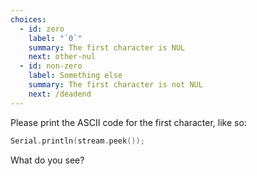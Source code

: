 ```yaml
---
choices:
  - id: zero
    label: "`0`"
    summary: The first character is NUL
    next: other-nul
  - id: non-zero
    label: Something else
    summary: The first character is not NUL
    next: /deadend
---
```


Please print the ASCII code for the first character, like so:

```c++
Serial.println(stream.peek());
```

What do you see?